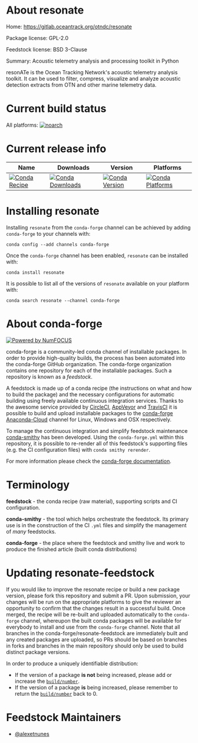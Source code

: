 <!--
# -*- mode: jinja -*-
-->

About resonate
==============

Home: https://gitlab.oceantrack.org/otndc/resonate

Package license: GPL-2.0

Feedstock license: BSD 3-Clause

Summary: Acoustic telemetry analysis and processing toolkit in Python

resonATe is the Ocean Tracking Network's acoustic telemetry
analysis toolkit. It can be used to filter, compress, visualize
and analyze acoustic detection extracts from OTN and other marine
telemetry data.


Current build status
====================

All platforms:
[![noarch](https://img.shields.io/circleci/project/github/conda-forge/resonate-feedstock/master.svg?label=noarch)](https://circleci.com/gh/conda-forge/resonate-feedstock)

Current release info
====================

| Name | Downloads | Version | Platforms |
| --- | --- | --- | --- |
| [![Conda Recipe](https://img.shields.io/badge/recipe-resonate-green.svg)](https://anaconda.org/conda-forge/resonate) | [![Conda Downloads](https://img.shields.io/conda/dn/conda-forge/resonate.svg)](https://anaconda.org/conda-forge/resonate) | [![Conda Version](https://img.shields.io/conda/vn/conda-forge/resonate.svg)](https://anaconda.org/conda-forge/resonate) | [![Conda Platforms](https://img.shields.io/conda/pn/conda-forge/resonate.svg)](https://anaconda.org/conda-forge/resonate) |

Installing resonate
===================

Installing `resonate` from the `conda-forge` channel can be achieved by adding `conda-forge` to your channels with:

```
conda config --add channels conda-forge
```

Once the `conda-forge` channel has been enabled, `resonate` can be installed with:

```
conda install resonate
```

It is possible to list all of the versions of `resonate` available on your platform with:

```
conda search resonate --channel conda-forge
```


About conda-forge
=================

[![Powered by NumFOCUS](https://img.shields.io/badge/powered%20by-NumFOCUS-orange.svg?style=flat&colorA=E1523D&colorB=007D8A)](http://numfocus.org)

conda-forge is a community-led conda channel of installable packages.
In order to provide high-quality builds, the process has been automated into the
conda-forge GitHub organization. The conda-forge organization contains one repository
for each of the installable packages. Such a repository is known as a *feedstock*.

A feedstock is made up of a conda recipe (the instructions on what and how to build
the package) and the necessary configurations for automatic building using freely
available continuous integration services. Thanks to the awesome service provided by
[CircleCI](https://circleci.com/), [AppVeyor](https://www.appveyor.com/)
and [TravisCI](https://travis-ci.org/) it is possible to build and upload installable
packages to the [conda-forge](https://anaconda.org/conda-forge)
[Anaconda-Cloud](https://anaconda.org/) channel for Linux, Windows and OSX respectively.

To manage the continuous integration and simplify feedstock maintenance
[conda-smithy](https://github.com/conda-forge/conda-smithy) has been developed.
Using the ``conda-forge.yml`` within this repository, it is possible to re-render all of
this feedstock's supporting files (e.g. the CI configuration files) with ``conda smithy rerender``.

For more information please check the [conda-forge documentation](https://conda-forge.org/docs/).

Terminology
===========

**feedstock** - the conda recipe (raw material), supporting scripts and CI configuration.

**conda-smithy** - the tool which helps orchestrate the feedstock.
                   Its primary use is in the construction of the CI ``.yml`` files
                   and simplify the management of *many* feedstocks.

**conda-forge** - the place where the feedstock and smithy live and work to
                  produce the finished article (built conda distributions)


Updating resonate-feedstock
===========================

If you would like to improve the resonate recipe or build a new
package version, please fork this repository and submit a PR. Upon submission,
your changes will be run on the appropriate platforms to give the reviewer an
opportunity to confirm that the changes result in a successful build. Once
merged, the recipe will be re-built and uploaded automatically to the
`conda-forge` channel, whereupon the built conda packages will be available for
everybody to install and use from the `conda-forge` channel.
Note that all branches in the conda-forge/resonate-feedstock are
immediately built and any created packages are uploaded, so PRs should be based
on branches in forks and branches in the main repository should only be used to
build distinct package versions.

In order to produce a uniquely identifiable distribution:
 * If the version of a package **is not** being increased, please add or increase
   the [``build/number``](https://conda.io/docs/user-guide/tasks/build-packages/define-metadata.html#build-number-and-string).
 * If the version of a package **is** being increased, please remember to return
   the [``build/number``](https://conda.io/docs/user-guide/tasks/build-packages/define-metadata.html#build-number-and-string)
   back to 0.

Feedstock Maintainers
=====================

* [@alexetnunes](https://github.com/alexetnunes/)

